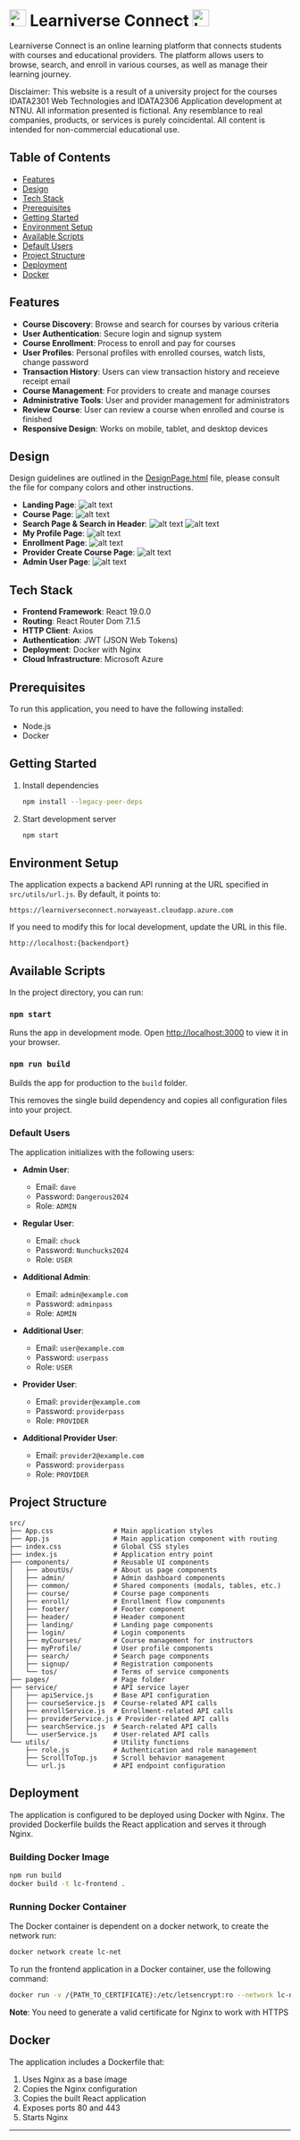 
# <img src="./public/logo192.png" alt="Learniverse Connect Logo" width="30"/> Learniverse Connect <img src="./public/logo192.png" alt="Learniverse Connect Logo" width="30"/>
Learniverse Connect is an online learning platform that connects students with courses and educational providers. The platform allows users to browse, search, and enroll in various courses, as well as manage their learning journey.

Disclaimer: This website is a result of a university project for the courses IDATA2301 Web Technologies and IDATA2306 Application development at NTNU. All information presented is fictional. Any resemblance to real companies, products, or services is purely coincidental. All content is intended for non-commercial educational use.


## Table of Contents

- [Features](#features)
- [Design](#design)
- [Tech Stack](#tech-stack)
- [Prerequisites](#prerequisites)
- [Getting Started](#getting-started)
- [Environment Setup](#environment-setup)
- [Available Scripts](#available-scripts)
- [Default Users](#default-users)
- [Project Structure](#project-structure)
- [Deployment](#deployment)
- [Docker](#docker)

## Features

- **Course Discovery**: Browse and search for courses by various criteria
- **User Authentication**: Secure login and signup system
- **Course Enrollment**: Process to enroll and pay for courses
- **User Profiles**: Personal profiles with enrolled courses, watch lists, change password
- **Transaction History**: Users can view transaction history and receieve receipt email
- **Course Management**: For providers to create and manage courses
- **Administrative Tools**: User and provider management for administrators
- **Review Course**: User can review a course when enrolled and course is finished  
- **Responsive Design**: Works on mobile, tablet, and desktop devices


## Design

Design guidelines are outlined in the [DesignPage.html](./Documentation/Design/DesignPage.html) file, please consult the file for company colors and other instructions. 


- **Landing Page**:
![alt text](./Documentation/Screenshot/image-3.png)
- **Course Page**:
![alt text](./Documentation/Screenshot/image-4.png)
- **Search Page & Search in Header**:
![alt text](./Documentation/Screenshot/image-5.png)
![alt text](./Documentation/Screenshot/image-8.png)
- **My Profile Page**:
![alt text](./Documentation/Screenshot/image-6.png)
- **Enrollment Page**:
![alt text](./Documentation/Screenshot/image-7.png)
- **Provider Create Course Page**:
![alt text](./Documentation/Screenshot/image-9.png)
- **Admin User Page**:
![alt text](./Documentation/Screenshot/image-10.png)

## Tech Stack

- **Frontend Framework**: React 19.0.0
- **Routing**: React Router Dom 7.1.5
- **HTTP Client**: Axios
- **Authentication**: JWT (JSON Web Tokens)
- **Deployment**: Docker with Nginx
- **Cloud Infrastructure**: Microsoft Azure

## Prerequisites

To run this application, you need to have the following installed:

- Node.js
- Docker

## Getting Started

1. Install dependencies
   ```bash
   npm install --legacy-peer-deps
   ```

2. Start development server
   ```bash
   npm start
   ```

## Environment Setup

The application expects a backend API running at the URL specified in `src/utils/url.js`. By default, it points to:

```
https://learniverseconnect.norwayeast.cloudapp.azure.com
```

If you need to modify this for local development, update the URL in this file.

```
http://localhost:{backendport}
```

## Available Scripts

In the project directory, you can run:

### `npm start`

Runs the app in development mode. Open [http://localhost:3000](http://localhost:3000) to view it in your browser.


### `npm run build`

Builds the app for production to the `build` folder.

This removes the single build dependency and copies all configuration files into your project.

### Default Users

The application initializes with the following users:

- **Admin User**:
    - Email: `dave`
    - Password: `Dangerous2024`
    - Role: `ADMIN`

- **Regular User**:
    - Email: `chuck`
    - Password: `Nunchucks2024`
    - Role: `USER`

- **Additional Admin**:
    - Email: `admin@example.com`
    - Password: `adminpass`
    - Role: `ADMIN`

- **Additional User**:
    - Email: `user@example.com`
    - Password: `userpass`
    - Role: `USER`

- **Provider User**:
    - Email: `provider@example.com`
    - Password: `providerpass`
    - Role: `PROVIDER`

- **Additional Provider User**:
    - Email: `provider2@example.com`
    - Password: `providerpass`
    - Role: `PROVIDER`

## Project Structure

```
src/
├── App.css               # Main application styles
├── App.js                # Main application component with routing
├── index.css             # Global CSS styles
├── index.js              # Application entry point
├── components/           # Reusable UI components
│   ├── aboutUs/          # About us page components
│   ├── admin/            # Admin dashboard components
│   ├── common/           # Shared components (modals, tables, etc.)
│   ├── course/           # Course page components
│   ├── enroll/           # Enrollment flow components
│   ├── footer/           # Footer component
│   ├── header/           # Header component
│   ├── landing/          # Landing page components
│   ├── login/            # Login components
│   ├── myCourses/        # Course management for instructors
│   ├── myProfile/        # User profile components
│   ├── search/           # Search page components
│   ├── signup/           # Registration components
│   └── tos/              # Terms of service components
├── pages/                # Page folder
├── service/              # API service layer
│   ├── apiService.js     # Base API configuration
│   ├── courseService.js  # Course-related API calls
│   ├── enrollService.js  # Enrollment-related API calls
│   ├── providerService.js # Provider-related API calls
│   ├── searchService.js  # Search-related API calls
│   └── userService.js    # User-related API calls
└── utils/                # Utility functions
    ├── role.js           # Authentication and role management
    ├── ScrollToTop.js    # Scroll behavior management
    └── url.js            # API endpoint configuration
```

## Deployment

The application is configured to be deployed using Docker with Nginx. The provided Dockerfile builds the React application and serves it through Nginx.

### Building Docker Image

```bash
npm run build
docker build -t lc-frontend .
```

### Running Docker Container

The Docker container is dependent on a docker network, to create the network run:

```bash
docker network create lc-net
```
To run the frontend application in a Docker container, use the following command:

```bash
docker run -v /{PATH_TO_CERTIFICATE}:/etc/letsencrypt:ro --network lc-net -p 80:80 -p 443:443 lc-frontend:latest
```

**Note**: You need to generate a valid certificate for Nginx to work with HTTPS

## Docker

The application includes a Dockerfile that:

1. Uses Nginx as a base image
2. Copies the Nginx configuration
3. Copies the built React application
4. Exposes ports 80 and 443
5. Starts Nginx

---
